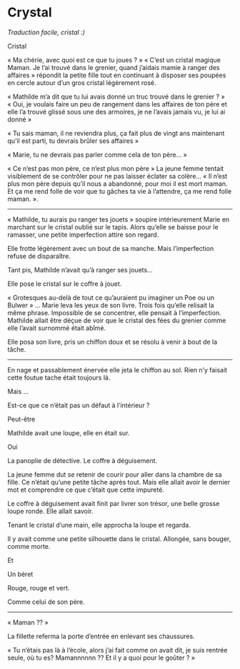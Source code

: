 # Crystal

*Traduction facile, cristal :)*


Cristal

« Ma chérie, avec quoi est ce que tu joues ? »
« C’est un cristal magique Maman. Je l’ai trouvé dans le grenier, quand j’aidais mamie à ranger des affaires » répondit la petite fille tout en continuant à disposer ses poupées en cercle autour d’un gros cristal légèrement rosé.

« Mathilde m’a dit que tu lui avais donné un truc trouvé dans le grenier ? »
« Oui, je voulais faire un peu de rangement dans les affaires de ton père et elle l’a trouvé glissé sous une des armoires, je ne l’avais jamais vu, je lui ai donné »

« Tu sais maman, il ne reviendra plus, ça fait plus de vingt ans maintenant qu’il est parti, tu devrais brûler ses affaires »

« Marie, tu ne devrais pas parler comme cela de ton père... »

« Ce n’est pas mon père, ce n’est plus mon père » La jeune femme tentait visiblement de se contrôler pour ne pas laisser éclater sa colère… « Il n’est plus mon père depuis qu’il nous a abandonné, pour moi il est mort maman. Et ça me rend folle de voir que tu gâches ta vie à l’attendre, ça me rend folle maman. ».

-----------

« Mathilde, tu aurais pu ranger tes jouets » soupire intérieurement Marie en marchant sur le cristal oublié sur le tapis. Alors qu’elle se baisse pour le ramasser, une petite imperfection attire son regard.

Elle frotte légèrement avec un bout de sa manche. Mais l’imperfection refuse de disparaître.

Tant pis, Mathilde n’avait qu’à ranger ses jouets…

Elle pose le cristal sur le coffre à jouet.

« Grotesques au-delà de tout ce qu’auraient pu imaginer un Poe ou un Bulwer » … Marie leva les yeux de son livre. Trois fois qu’elle relisait la même phrase. Impossible de se concentrer, elle pensait à l’imperfection. Mathilde allait être déçue de voir que le cristal des fées du grenier comme elle l’avait surnommé était abîmé.

Elle posa son livre, pris un chiffon doux et se résolu à venir à bout de la tâche.

-----------

En nage et passablement énervée elle jeta le chiffon au sol. Rien n’y faisait cette foutue tache était toujours là.

Mais …

Est-ce que ce n’était pas un défaut à l’intérieur ?

Peut-être

Mathilde avait une loupe, elle en était sur.

Oui

La panoplie de détective. Le coffre à déguisement.

La jeune femme dut se retenir de courir pour aller dans la chambre de sa fille. Ce n’était qu’une petite tâche après tout. Mais elle allait avoir le dernier mot et comprendre ce que c’était que cette impureté.

Le coffre à déguisement avait finit par livrer son trésor, une belle grosse loupe ronde. Elle allait savoir.

Tenant le cristal d’une main, elle approcha la loupe et regarda.

Il y avait comme une petite silhouette dans le cristal. Allongée, sans bouger, comme morte.

Et

Un béret

Rouge, rouge et vert.

Comme celui de son père.


-----------

« Maman ?? »

La fillette referma la porte d’entrée en enlevant ses chaussures.


« Tu n’étais pas là à l’école, alors j’ai fait comme on avait dit, je suis rentrée seule, où tu es? Mamannnnnn ??  Et il y a quoi pour le goûter ? »
